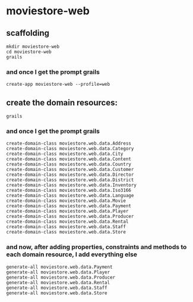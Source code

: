 # moviestore-web

## scaffolding
```
mkdir moviestore-web
cd moviestore-web
grails
```
### and once I get the prompt grails
```
create-app moviestore-web --profile=web
```

## create the domain resources:
```
grails
```
### and once I get the prompt grails
```
create-domain-class moviestore.web.data.Address
create-domain-class moviestore.web.data.Category
create-domain-class moviestore.web.data.City
create-domain-class moviestore.web.data.Content
create-domain-class moviestore.web.data.Country
create-domain-class moviestore.web.data.Customer
create-domain-class moviestore.web.data.Director
create-domain-class moviestore.web.data.District
create-domain-class moviestore.web.data.Inventory
create-domain-class moviestore.web.data.Iso3166
create-domain-class moviestore.web.data.Language
create-domain-class moviestore.web.data.Movie
create-domain-class moviestore.web.data.Payment
create-domain-class moviestore.web.data.Player
create-domain-class moviestore.web.data.Producer
create-domain-class moviestore.web.data.Rental
create-domain-class moviestore.web.data.Staff
create-domain-class moviestore.web.data.Store
```

### and now, after adding properties, constraints and methods to each domain resource, I add everything else
```
generate-all moviestore.web.data.Payment
generate-all moviestore.web.data.Player
generate-all moviestore.web.data.Producer
generate-all moviestore.web.data.Rental
generate-all moviestore.web.data.Staff
generate-all moviestore.web.data.Store
```
